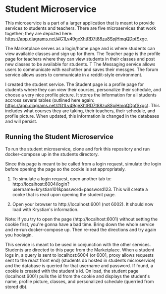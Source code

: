 # Student Microservice

This microservice is a part of a larger application that is meant to provide services to students and teachers. There are five microservices that work together; they are depicted here: https://app.diagrams.net/#G1Lv49geXhtRD7t88zu8SpjHmqQDpfSxgc. 

The Marketplace serves as a login/home page and is where students can view available classes and sign up for them. The Teacher page is the profile page for teachers where they can view students in their classes and post new classes to be available for students. T The Messaging service allows users to communicate with eachother and saves their messges. The forum service allows users to communicate in a reddit-style environment.

I created the student service. The Student page is a profile page for students where they can view their courses, personalize their schedule, and choose a very nice profile picture. It stores the information for all students accross several tables (outlined here again: https://app.diagrams.net/#G1Lv49geXhtRD7t88zu8SpjHmqQDpfSxgc). This includes what courses they are taking, their teachers, their schedule, and profile picture. When updated, this information is changed in the databases and will persist. 

## Running the Student Microservice
To run the student microservice, clone and fork this repository and run docker-compose up in the students directory. 

Since this page is meant to be called from a login request, simulate the login before opening the page so the cookie is set appropriately. 

1. To simulate a login request, open another tab to: http://localhost:6004/login?username=krystian101&password=password123. This will create a cooke that is read upon opening the student page.

2. Open your browser to http://localhost:6001 (not 6002).  It should now load with Krystian's information. 


Note: If you try to open the page (http://localhost:6001) without setting the cookie first, you're gonna have a bad time. Bring down the whole service and re-run docker-compose up. Then re-read the directions and try again you hoolagin.


This service is meant to be used in conjunction with the other services. Students are directed to this page from the Marketplace. When a student logs in, a query is sent to localhost:6004 (or 6001, proxy allows requests sent to the react front end) (students db hosted in students microservice) and the database is queried for that username and password. If found, a cookie is created with the student's id. On load, the student page (localhost:6001) pulls the id from the cookie and displays the student's name, profile picture, classes, and personalized schedule (querried from stored db). 

